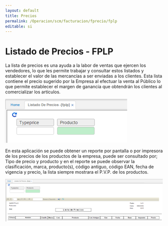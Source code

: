```yaml
---
layout: default
title: Precios
permalink: /Operacion/scm/facturacion/fprecio/fplp
editable: si
---
```


# Listado de Precios - FPLP

La lista de precios es una ayuda a la labor de ventas que ejercen los vendedores, lo que les permite trabajar y consultar estos listados y establecer el valor de las mercancías a ser enviadas a los clientes. Esta lista contiene el precio sugerido por la Empresa al efectuar la venta al Público lo que permite establecer el margen de ganancia que obtendrán los clientes al comercializar los artículos.

![](fplp.png)

En esta aplicación se puede obtener un reporte por pantalla o por impresora de los precios de los productos de la empresa, puede ser consultado por; Tipo de precio y producto y en el reporte se puede observar la clasificación, marca, producto(s), código antiguo, código EAN, fecha de vigencia y precio, la lista siempre mostrara el P.V.P. de los productos.

![](fplp2.png)





